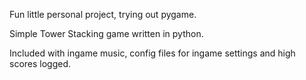 Fun little personal project, trying out pygame.

Simple Tower Stacking game written in python.

Included with ingame music, config files for ingame settings and high scores logged.

